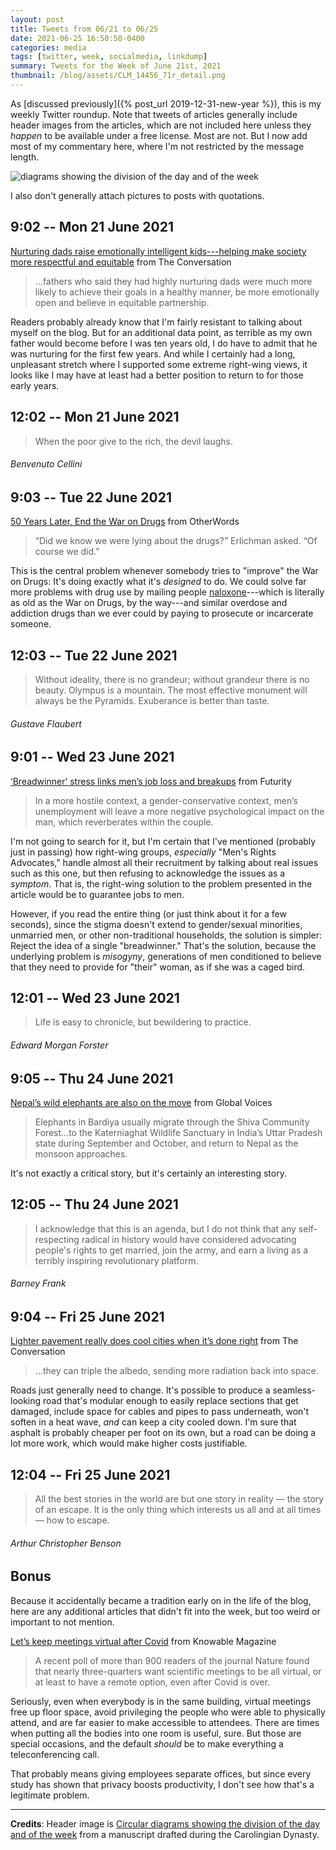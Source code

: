 ```yaml
---
layout: post
title: Tweets from 06/21 to 06/25
date: 2021-06-25 16:50:50-0400
categories: media
tags: [twitter, week, socialmedia, linkdump]
summary: Tweets for the Week of June 21st, 2021
thumbnail: /blog/assets/CLM_14456_71r_detail.png
---
```


As [discussed previously]({% post_url 2019-12-31-new-year %}), this is my weekly Twitter roundup.  Note that tweets of articles generally include header images from the articles, which are not included here unless they *happen* to be available under a free license.  Most are not.  But I now add most of my commentary here, where I'm not restricted by the message length.

![diagrams showing the division of the day and of the week](/blog/assets/CLM_14456_71r_detail.png "diagrams showing the division of the day and of the week")

I also don't generally attach pictures to posts with quotations.

## 9:02 -- Mon 21 June 2021

[<i class="fab fa-twitter-square"></i>](https://jcolag.github.io/twitter/1406960594364755969) [Nurturing dads raise emotionally intelligent kids---helping make society more respectful and equitable](https://theconversation.com/nurturing-dads-raise-emotionally-intelligent-kids-helping-make-society-more-respectful-and-equitable-161395) from The Conversation

 > ...fathers who said they had highly nurturing dads were much more likely to achieve their goals in a healthy manner, be more emotionally open and believe in equitable partnership.

Readers probably already know that I'm fairly resistant to talking about myself on the blog.  But for an additional data point, as terrible as my own father would become before I was ten years old, I do have to admit that he was nurturing for the first few years.  And while I certainly had a long, unpleasant stretch where I supported some extreme right-wing views, it looks like I may have at least had a better position to return to for those early years.

## 12:02 -- Mon 21 June 2021

[<i class="fab fa-twitter-square"></i>](https://jcolag.github.io/twitter/1407005892508368903)

 > When the poor give to the rich, the devil laughs.

###### Benvenuto Cellini

## 9:03 -- Tue 22 June 2021

[<i class="fab fa-twitter-square"></i>](https://jcolag.github.io/twitter/1407323233498583042) [50 Years Later, End the War on Drugs](https://otherwords.org/50-years-later-end-the-war-on-drugs/) from OtherWords

 > “Did we know we were lying about the drugs?” Erlichman asked. “Of course we did.”

This is the central problem whenever somebody tries to "improve" the War on Drugs:  It's doing exactly what it's *designed* to do.  We could solve far more problems with drug use by mailing people [naloxone](https://en.wikipedia.org/wiki/Naloxone)---which is literally as old as the War on Drugs, by the way---and similar overdose and addiction drugs than we ever could by paying to prosecute or incarcerate someone.

## 12:03 -- Tue 22 June 2021

[<i class="fab fa-twitter-square"></i>](https://jcolag.github.io/twitter/1407368532141260804)

 > Without ideality, there is no grandeur; without grandeur there is no beauty. Olympus is a mountain. The most effective monument will always be the Pyramids. Exuberance is better than taste.

###### Gustave Flaubert

## 9:01 -- Wed 23 June 2021

[<i class="fab fa-twitter-square"></i>](https://jcolag.github.io/twitter/1407685117997326341) [‘Breadwinner’ stress links men’s job loss and breakups](https://www.futurity.org/men-unemployment-relationships-2583502-2/) from Futurity

 > In a more hostile context, a gender-conservative context, men’s unemployment will leave a more negative psychological impact on the man, which reverberates within the couple.

I'm not going to search for it, but I'm certain that I've mentioned (probably just in passing) how right-wing groups, *especially* "Men's Rights Advocates," handle almost all their recruitment by talking about real issues such as this one, but then refusing to acknowledge the issues as a *symptom*.  That is, the right-wing solution to the problem presented in the article would be to guarantee jobs to men.

However, if you read the entire thing (or just think about it for a few seconds), since the stigma doesn't extend to gender/sexual minorities, unmarried men, or other non-traditional households, the solution is simpler:  Reject the idea of a single "breadwinner."  That's the solution, because the underlying problem is *misogyny*, generations of men conditioned to believe that they need to provide for "their" woman, as if she was a caged bird.

## 12:01 -- Wed 23 June 2021

[<i class="fab fa-twitter-square"></i>](https://jcolag.github.io/twitter/1407730416614744065)

 > Life is easy to chronicle, but bewildering to practice.

###### Edward Morgan Forster

## 9:05 -- Thu 24 June 2021

[<i class="fab fa-twitter-square"></i>](https://jcolag.github.io/twitter/1408048512814784516) [Nepal’s wild elephants are also on the move](https://globalvoices.org/2021/06/17/nepals-wild-elephants-are-also-on-the-move/) from Global Voices

 > Elephants in Bardiya usually migrate through the Shiva Community Forest...to the Katerniaghat Wildlife Sanctuary in India’s Uttar Pradesh state during September and October, and return to Nepal as the monsoon approaches.

It's not exactly a critical story, but it's certainly an interesting story.

## 12:05 -- Thu 24 June 2021

[<i class="fab fa-twitter-square"></i>](https://jcolag.github.io/twitter/1408093811218210817)

 > I acknowledge that this is an agenda, but I do not think that any self-respecting radical in history would have considered advocating people's rights to get married, join the army, and earn a living as a terribly inspiring revolutionary platform.

###### Barney Frank

## 9:04 -- Fri 25 June 2021

[<i class="fab fa-twitter-square"></i>](https://jcolag.github.io/twitter/1408410648866926595) [Lighter pavement really does cool cities when it’s done right](https://theconversation.com/lighter-pavement-really-does-cool-cities-when-its-done-right-162918) from The Conversation

 > ...they can triple the albedo, sending more radiation back into space.

Roads just generally need to change.  It's possible to produce a seamless-looking road that's modular enough to easily replace sections that get damaged, include space for cables and pipes to pass underneath, won't soften in a heat wave, *and* can keep a city cooled down.  I'm sure that asphalt is probably cheaper per foot on its own, but a road can be doing a lot more work, which would make higher costs justifiable.

## 12:04 -- Fri 25 June 2021

[<i class="fab fa-twitter-square"></i>](https://jcolag.github.io/twitter/1408455947274514438)

 > All the best stories in the world are but one story in reality — the story of an escape. It is the only thing which interests us all and at all times — how to escape.

###### Arthur Christopher Benson

## Bonus

Because it accidentally became a tradition early on in the life of the blog, here are any additional articles that didn't fit into the week, but too weird or important to not mention.

<i class="fas fa-square"></i> [Let’s keep meetings virtual after Covid](https://knowablemagazine.org/article/food-environment/2021/lets-keep-meetings-virtual-after-covid) from Knowable Magazine

 > A recent poll of more than 900 readers of the journal Nature found that nearly three-quarters want scientific meetings to be all virtual, or at least to have a remote option, even after Covid is over.

Seriously, even when everybody is in the same building, virtual meetings free up floor space, avoid privileging the people who were able to physically attend, and are far easier to make accessible to attendees.  There are times when putting all the bodies into one room is useful, sure.  But those are special occasions, and the default *should* be to make everything a teleconferencing call.

That probably means giving employees separate offices, but since every study has shown that privacy boosts productivity, I don't see how that's a legitimate problem.

* * *

**Credits**:  Header image is [Circular diagrams showing the division of the day and of the week](https://en.wikipedia.org/wiki/Week#/media/File:CLM_14456_71r_detail.jpg) from a manuscript drafted during the Carolingian Dynasty.
